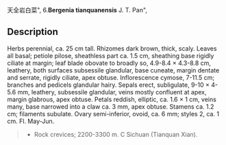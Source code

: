 天全岩白菜",
6.**Bergenia tianquanensis** J. T. Pan",

## Description
Herbs perennial, ca. 25 cm tall. Rhizomes dark brown, thick, scaly. Leaves all basal; petiole pilose, sheathless part ca. 1.5 cm, sheathing base rigidly ciliate at margin; leaf blade obovate to broadly so, 4.9-8.4 × 4.3-8.8 cm, leathery, both surfaces subsessile glandular, base cuneate, margin dentate and serrate, rigidly ciliate, apex obtuse. Inflorescence cymose, 7-11.5 cm; branches and pedicels glandular hairy. Sepals erect, subligulate, 9-10 × 4-5.6 mm, leathery, subsessile glandular, veins mostly confluent at apex, margin glabrous, apex obtuse. Petals reddish, elliptic, ca. 1.6 × 1 cm, veins many, base narrowed into a claw ca. 3 mm, apex obtuse. Stamens ca. 1.2 cm; filaments subulate. Ovary semi-inferior, ovoid, ca. 6 mm; styles 2, ca. 1 cm. Fl. May-Jun.

> * Rock crevices; 2200-3300 m. C Sichuan (Tianquan Xian).
